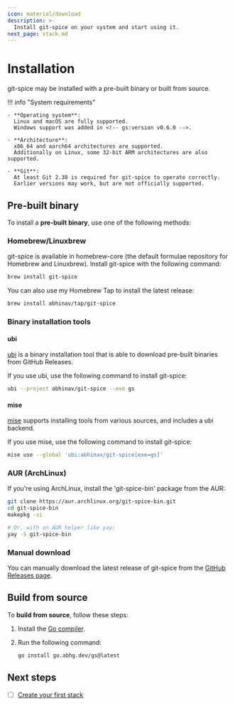 ```yaml
---
icon: material/download
description: >-
  Install git-spice on your system and start using it.
next_page: stack.md
---
```


# Installation

git-spice may be installed with a pre-built binary
or built from source.

!!! info "System requirements"

    - **Operating system**:
      Linux and macOS are fully supported.
      Windows support was added in <!-- gs:version v0.6.0 -->.

    - **Architecture**:
      x86_64 and aarch64 architectures are supported.
      Additionally on Linux, some 32-bit ARM architectures are also supported.

    - **Git**:
      At least Git 2.38 is required for git-spice to operate correctly.
      Earlier versions may work, but are not officially supported.

## Pre-built binary

To install a **pre-built binary**, use one of the following methods:

### Homebrew/Linuxbrew

git-spice is available in homebrew-core
(the default formulae repository for Homebrew and Linuxbrew).
Install git-spice with the following command:

```bash
brew install git-spice
```

You can also use my Homebrew Tap to install the latest release:

```bash
brew install abhinav/tap/git-spice
```

### Binary installation tools

#### ubi

[ubi](https://github.com/houseabsolute/ubi) is a binary installation tool
that is able to download pre-built binaries from GitHub Releases.

If you use ubi, use the following command to install git-spice:

```bash
ubi --project abhinav/git-spice --exe gs
```

#### mise

[mise](https://mise.jdx.dev) supports installing tools from various sources,
and includes a ubi backend.

If you use mise, use the following command to install git-spice:

```bash
mise use --global 'ubi:abhinav/git-spice[exe=gs]'
```

### AUR (ArchLinux)

If you're using ArchLinux, install the 'git-spice-bin' package from the AUR:

```bash
git clone https://aur.archlinux.org/git-spice-bin.git
cd git-spice-bin
makepkg -si

# Or, with an AUR helper like yay:
yay -S git-spice-bin
```

### Manual download

You can manually download the latest release of git-spice from the
[GitHub Releases page](https://github.com/abhinav/git-spice/releases).

## Build from source

To **build from source**, follow these steps:


1. Install the [Go compiler](https://go.dev/dl).
2. Run the following command:

    ```bash
    go install go.abhg.dev/gs@latest
    ```

## Next steps

- [ ] [Create your first stack](stack.md)
